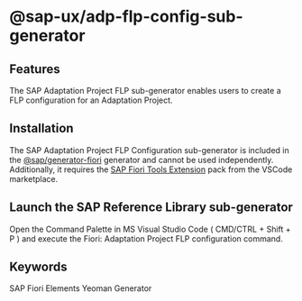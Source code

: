 # @sap-ux/adp-flp-config-sub-generator

## Features

The SAP Adaptation Project FLP sub-generator enables users to create a FLP configuration for an Adaptation Project.

## Installation

The SAP Adaptation Project FLP Configuration sub-generator is included in the [@sap/generator-fiori](https://www.npmjs.com/package/@sap/generator-fiori) generator and cannot be used independently. Additionally, it requires the [SAP Fiori Tools Extension](https://marketplace.visualstudio.com/items?itemName=SAPSE.sap-ux-fiori-tools-extension-pack) pack from the VSCode marketplace.


## Launch the SAP Reference Library sub-generator

Open the Command Palette in MS Visual Studio Code ( CMD/CTRL + Shift + P ) and execute the Fiori: Adaptation Project FLP configuration command.


## Keywords
SAP Fiori Elements
Yeoman
Generator
